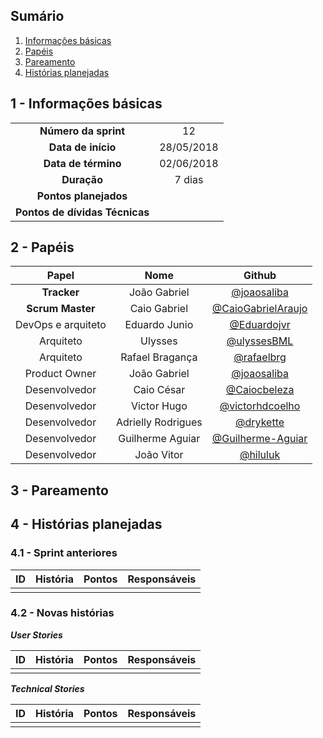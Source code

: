 ## Sumário

1. [Informações básicas](#1---informações-básicas)
1. [Papéis](#2---papéis)
1. [Pareamento](#3---pareamento)
1. [Histórias planejadas](#4---histórias-planejadas)


## 1 - Informações básicas

| | |
|:--:|:--:|
|**Número da sprint**|12|
|**Data de início**|28/05/2018|
|**Data de término**|02/06/2018|
|**Duração**|7 dias|
|**Pontos planejados**| |
|**Pontos de dívidas Técnicas**| |

## 2 - Papéis

|Papel|Nome|Github|
|:---:|:--:|:--:|
|**Tracker**|João Gabriel|[@joaosaliba]()|
|**Scrum Master**|Caio Gabriel| [@CaioGabrielAraujo]()|
|DevOps e arquiteto|Eduardo Junio|[@Eduardojvr](https://github.com/Eduardojvr)|
|Arquiteto|Ulysses|[@ulyssesBML]()|
|Arquiteto|Rafael Bragança|[@rafaelbrg](https://github.com/rafaelbrg)|
|Product Owner|João Gabriel|[@joaosaliba]()|
|Desenvolvedor|Caio César|[@Caiocbeleza]()|
|Desenvolvedor|Victor Hugo|[@victorhdcoelho]()|
|Desenvolvedor|Adrielly Rodrigues|[@drykette]()|
|Desenvolvedor|Guilherme Aguiar|[@Guilherme-Aguiar]()|
|Desenvolvedor|João Vitor|[@hiluluk]()|

## 3 - Pareamento






## 4 - Histórias planejadas

### 4.1 - Sprint anteriores



|ID|História|Pontos|Responsáveis|
|:-:|:-----:|:----:|:----------:|
|[]()|      |       |


### 4.2 - Novas histórias


  ***User Stories***

|ID|História|Pontos|Responsáveis|
|:-:|:-----:|:----:|:----------:|
|[]()|       |  |   |


  ***Technical Stories***

|ID|História|Pontos|Responsáveis|
|:-:|:-----:|:----:|:----------:|
|[]()|       |  |   |
